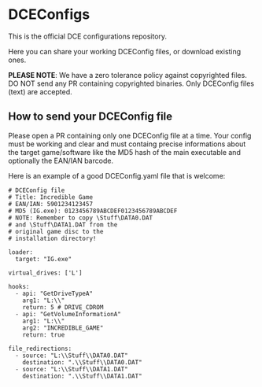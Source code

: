 # DCEConfigs

This is the official DCE configurations repository.

Here you can share your working DCEConfig files, or download existing ones.

**PLEASE NOTE**: We have a zero tolerance policy against copyrighted files. DO NOT send any PR containing copyrighted binaries. Only DCEConfig files (text) are accepted.

## How to send your DCEConfig file

Please open a PR containing only one DCEConfig file at a time. Your config must be working and clear and must containg precise informations about the target game/software like the MD5 hash of the main executable and optionally the EAN/IAN barcode.

Here is an example of a good DCEConfig.yaml file that is welcome:

```
# DCEConfig file
# Title: Incredible Game
# EAN/IAN: 5901234123457
# MD5 (IG.exe): 0123456789ABCDEF0123456789ABCDEF
# NOTE: Remember to copy \Stuff\DATA0.DAT
# and \Stuff\DATA1.DAT from the
# original game disc to the 
# installation directory!

loader:
  target: "IG.exe" 

virtual_drives: ['L']

hooks:
  - api: "GetDriveTypeA"
    arg1: "L:\\"
    return: 5 # DRIVE_CDROM
  - api: "GetVolumeInformationA"
    arg1: "L:\\"
    arg2: "INCREDIBLE_GAME"
    return: true

file_redirections:
  - source: "L:\\Stuff\\DATA0.DAT"
    destination: ".\\Stuff\\DATA0.DAT"
  - source: "L:\\Stuff\\DATA1.DAT"
    destination: ".\\Stuff\\DATA1.DAT"
```
